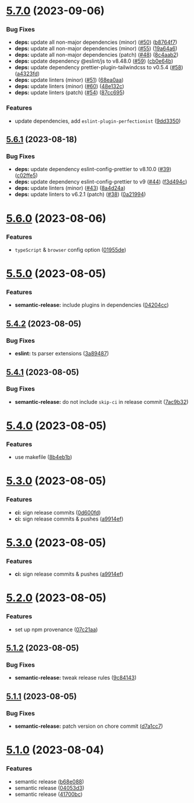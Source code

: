 # [5.7.0](https://github.com/samialdury/config/compare/v5.6.1...v5.7.0) (2023-09-06)


### Bug Fixes

* **deps:** update all non-major dependencies (minor) ([#50](https://github.com/samialdury/config/issues/50)) ([b8764f7](https://github.com/samialdury/config/commit/b8764f731a9d1e70950079ef7bba1fe4aaed0920))
* **deps:** update all non-major dependencies (minor) ([#55](https://github.com/samialdury/config/issues/55)) ([19a64a6](https://github.com/samialdury/config/commit/19a64a62aee08242d452f170ec2dab8b36bd2778))
* **deps:** update all non-major dependencies (patch) ([#48](https://github.com/samialdury/config/issues/48)) ([8c4aab2](https://github.com/samialdury/config/commit/8c4aab2cc3c9774d1a13e05a47741522c7953e88))
* **deps:** update dependency @eslint/js to v8.48.0 ([#59](https://github.com/samialdury/config/issues/59)) ([cb0e64b](https://github.com/samialdury/config/commit/cb0e64b0408c3b01ac050e0e5155644be7aab950))
* **deps:** update dependency prettier-plugin-tailwindcss to v0.5.4 ([#58](https://github.com/samialdury/config/issues/58)) ([a4323fd](https://github.com/samialdury/config/commit/a4323fdc7b05c12d696d8a9da8a2740c42560b03))
* **deps:** update linters (minor) ([#51](https://github.com/samialdury/config/issues/51)) ([68ea0aa](https://github.com/samialdury/config/commit/68ea0aa9c5e3a375fcd71dcebc5eebed95a3aa20))
* **deps:** update linters (minor) ([#60](https://github.com/samialdury/config/issues/60)) ([48e132c](https://github.com/samialdury/config/commit/48e132c48bd007b774258fdeab4bb8672aa62bf8))
* **deps:** update linters (patch) ([#54](https://github.com/samialdury/config/issues/54)) ([87cc695](https://github.com/samialdury/config/commit/87cc69544b5fc2dc0e2f4fe4c582ce3eb2d4f926))


### Features

* update dependencies, add `eslint-plugin-perfectionist` ([9dd3350](https://github.com/samialdury/config/commit/9dd3350e6f1b00642b09280cd591d7278dd5a5d4))

## [5.6.1](https://github.com/samialdury/config/compare/v5.6.0...v5.6.1) (2023-08-18)


### Bug Fixes

* **deps:** update dependency eslint-config-prettier to v8.10.0 ([#39](https://github.com/samialdury/config/issues/39)) ([c02ffe5](https://github.com/samialdury/config/commit/c02ffe5342c0315c694c502c9b078508f24478b4))
* **deps:** update dependency eslint-config-prettier to v9 ([#44](https://github.com/samialdury/config/issues/44)) ([f3d494c](https://github.com/samialdury/config/commit/f3d494c36743fd382ac191e039591db038b78003))
* **deps:** update linters (minor) ([#43](https://github.com/samialdury/config/issues/43)) ([8a4d24a](https://github.com/samialdury/config/commit/8a4d24a42219a2e415101a23b467c92c26b6665c))
* **deps:** update linters to v6.2.1 (patch) ([#38](https://github.com/samialdury/config/issues/38)) ([0a21994](https://github.com/samialdury/config/commit/0a2199423415170ce571627ae3b6d4e22676158f))

# [5.6.0](https://github.com/samialdury/config/compare/v5.5.0...v5.6.0) (2023-08-06)


### Features

* `typeScript` & `browser` config option ([01955de](https://github.com/samialdury/config/commit/01955de91682aa05dec8aefce71728eb27669cea))

# [5.5.0](https://github.com/samialdury/config/compare/v5.4.2...v5.5.0) (2023-08-05)


### Features

* **semantic-release:** include plugins in dependencies ([04204cc](https://github.com/samialdury/config/commit/04204ccacf3d9ee57f293095efc97c764a7ab6ce))

## [5.4.2](https://github.com/samialdury/config/compare/v5.4.1...v5.4.2) (2023-08-05)


### Bug Fixes

* **eslint:** ts parser extensions ([3a89487](https://github.com/samialdury/config/commit/3a8948723f18433d1e73bd4e33a3cf8119ac06b3))

## [5.4.1](https://github.com/samialdury/config/compare/v5.4.0...v5.4.1) (2023-08-05)


### Bug Fixes

* **semantic-release:** do not include `skip-ci` in release commit ([7ac9b32](https://github.com/samialdury/config/commit/7ac9b32054370efc01140d02d3c3b93b50598b9f))

# [5.4.0](https://github.com/samialdury/config/compare/v5.3.0...v5.4.0) (2023-08-05)


### Features

* use makefile ([8b4eb1b](https://github.com/samialdury/config/commit/8b4eb1b1878ad1de38e59e792b6259537a8eab55))

# [5.3.0](https://github.com/samialdury/config/compare/v5.2.0...v5.3.0) (2023-08-05)


### Features

* **ci:** sign release commits ([0d600fd](https://github.com/samialdury/config/commit/0d600fd553695f87786f204ca3314511be64196f))
* **ci:** sign release commits & pushes ([a9914ef](https://github.com/samialdury/config/commit/a9914efe26969d3e002c466cc1ae742a3dfec71d))

# [5.3.0](https://github.com/samialdury/config/compare/v5.2.0...v5.3.0) (2023-08-05)


### Features

* **ci:** sign release commits & pushes ([a9914ef](https://github.com/samialdury/config/commit/a9914efe26969d3e002c466cc1ae742a3dfec71d))

# [5.2.0](https://github.com/samialdury/config/compare/v5.1.2...v5.2.0) (2023-08-05)


### Features

* set up npm provenance ([07c21aa](https://github.com/samialdury/config/commit/07c21aa6a94bbd2b8f9c4eb8716c9f06b4388e67))

## [5.1.2](https://github.com/samialdury/config/compare/v5.1.1...v5.1.2) (2023-08-05)


### Bug Fixes

* **semantic-release:** tweak release rules ([9c84143](https://github.com/samialdury/config/commit/9c841434d36edee51801e878bf172d2c2636660a))

## [5.1.1](https://github.com/samialdury/config/compare/v5.1.0...v5.1.1) (2023-08-05)


### Bug Fixes

* **semantic-release:** patch version on chore commit ([d7a1cc7](https://github.com/samialdury/config/commit/d7a1cc71c1c52f4cca5ca29036b2cb46a65e332a))

# [5.1.0](https://github.com/samialdury/config/compare/v5.0.0...v5.1.0) (2023-08-04)


### Features

* semantic release ([b68e088](https://github.com/samialdury/config/commit/b68e0880be1d51965d13e78cc859423ce264ccf8))
* semantic release ([04053d3](https://github.com/samialdury/config/commit/04053d3c32bab3a348463e9c8f72e54ce1da7f91))
* semantic release ([41700bc](https://github.com/samialdury/config/commit/41700bc411c905daea7a3abeca44af3c85701b1f))
